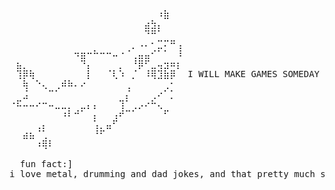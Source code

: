 <pre>
⠀⠀⠀⠀⠀⠀⠀⠀⠀⠀⠀⠀⠀⠀⠀⠀⠀⠀⠀⠀⠀⠀⠀⠰⣷⠀⠀
⠀⠀⠀⠀⠀⠀⠀⠀⠀⠀⠀⠀⠀⠀⠀⠀⠀⠀⠀⠀⠀⣴⣳⡄⠀⠀⠀
⠀⠀⠀⠀⠀⠀⠀⠀⠀⠀⠀⠀⠀⠀⠀⠀⠀⠀⠀⠀⠀⠙⠛⠁⠀⠀⠀
⠀⠀⠀⠀⠀⠀⠀⠀⠀⠀⠀⠀⠀⠀⠀⠀⠀⠀⠀⡀⠠⠄⠂⣉⠍⠛⢠
⠀⠀⠀⠀⠀⠀⠀⠀⠀⠀⠲⣶⠒⠓⠒⠒⠤⠐⠈⢀⣤⣤⠊⠁⠁⠀⠸ 
⠀⣦⡀⠀⠀⠀⠀⠀⠀⠀⠀⠙⡄⠀⠀⠀⠀⡀⠀⠘⡿⠋⣀⢤⣲⠶⡆
⠀⢹⡿⢷⠀⠀⠀⠀⠀⠀⠀⠀⡇⠀⠀⠈⢇⠱⠀⡈⠀⠸⢿⣹⣷⡿⠀ I WILL MAKE GAMES SOMEDAY
⠀⠀⢷⠀⠑⢄⠀⢀⠾⠷⠄⠔⠀⠀⠀⠀⠀⠀⢀⠀⠀⠀⠀⠀⢀⠂⠀
⠀⠀⣨⠀⠀⠀⠉⠁⠀⠀⠀⠀⠀⠀⠀⠀⠀⠀⡌⠀⠀⠀⢀⠔⠁⡁⠀
⠐⠯⠤⠤⠔⠒⠤⣀⣀⡀⠀⣀⡄⡄⠀⠀⠀⢹⠁⢀⡠⠔⠓⢄⠀⠀⠀
⠀⠀⠀⠀⠀⠀⠀⠀⠰⠇⠚⠁⠀⡄⠀⠀⢠⠞⠉⠁⠀⠀⠀⠀⠋⠀⠀
⠀⠀⠀⠀⢀⡄⠀⠀⠀⠀⠀⠀⠀⢡⡀⣤⠋⠀⠀⠀⠀⠀⠀⠀⠀⠀⠀
⠀⠀⣴⣦⠈⢁⠀⠀⠀⠀⠀⠀⠀⠘⠋⠀⠀⠀⠀⠀⠀⠀⠀⠀⠀⠀⠀
⠀⠀⠀⠀⠰⢿⠇⠀⠀⠀⠀⠀⠀⠀⠀⠀⠀⠀⠀⠀⠀⠀⠀⠀⠀⠀⠀

  fun fact:]
i love metal, drumming and dad jokes, and that pretty much sums me up as a person.
</pre>
